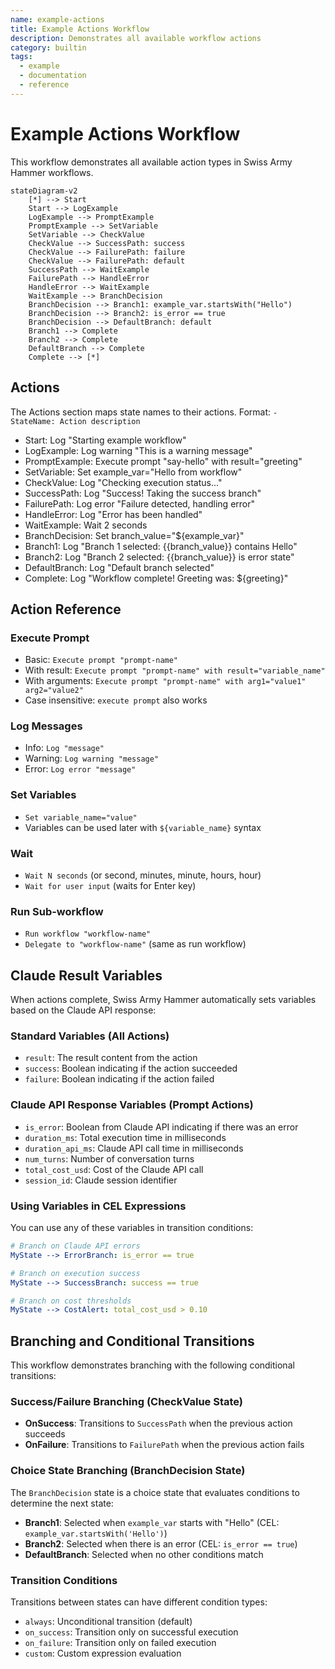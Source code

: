 ```yaml
---
name: example-actions
title: Example Actions Workflow
description: Demonstrates all available workflow actions
category: builtin
tags:
  - example
  - documentation
  - reference
---
```


# Example Actions Workflow

This workflow demonstrates all available action types in Swiss Army Hammer workflows.

```mermaid
stateDiagram-v2
    [*] --> Start
    Start --> LogExample
    LogExample --> PromptExample
    PromptExample --> SetVariable
    SetVariable --> CheckValue
    CheckValue --> SuccessPath: success
    CheckValue --> FailurePath: failure
    CheckValue --> FailurePath: default
    SuccessPath --> WaitExample
    FailurePath --> HandleError
    HandleError --> WaitExample
    WaitExample --> BranchDecision
    BranchDecision --> Branch1: example_var.startsWith("Hello")
    BranchDecision --> Branch2: is_error == true
    BranchDecision --> DefaultBranch: default
    Branch1 --> Complete
    Branch2 --> Complete
    DefaultBranch --> Complete
    Complete --> [*]
```

## Actions

The Actions section maps state names to their actions. Format: `- StateName: Action description`

- Start: Log "Starting example workflow"
- LogExample: Log warning "This is a warning message"
- PromptExample: Execute prompt "say-hello" with result="greeting"
- SetVariable: Set example_var="Hello from workflow"
- CheckValue: Log "Checking execution status..."
- SuccessPath: Log "Success! Taking the success branch"
- FailurePath: Log error "Failure detected, handling error"
- HandleError: Log "Error has been handled"
- WaitExample: Wait 2 seconds
- BranchDecision: Set branch_value="${example_var}"
- Branch1: Log "Branch 1 selected: {{branch_value}} contains Hello"
- Branch2: Log "Branch 2 selected: {{branch_value}} is error state"
- DefaultBranch: Log "Default branch selected"
- Complete: Log "Workflow complete! Greeting was: ${greeting}"

## Action Reference

### Execute Prompt
- Basic: `Execute prompt "prompt-name"`
- With result: `Execute prompt "prompt-name" with result="variable_name"`
- With arguments: `Execute prompt "prompt-name" with arg1="value1" arg2="value2"`
- Case insensitive: `execute prompt` also works

### Log Messages
- Info: `Log "message"`
- Warning: `Log warning "message"`
- Error: `Log error "message"`

### Set Variables
- `Set variable_name="value"`
- Variables can be used later with `${variable_name}` syntax

### Wait
- `Wait N seconds` (or second, minutes, minute, hours, hour)
- `Wait for user input` (waits for Enter key)

### Run Sub-workflow
- `Run workflow "workflow-name"`
- `Delegate to "workflow-name"` (same as run workflow)

## Claude Result Variables

When actions complete, Swiss Army Hammer automatically sets variables based on the Claude API response:

### Standard Variables (All Actions)
- `result`: The result content from the action
- `success`: Boolean indicating if the action succeeded
- `failure`: Boolean indicating if the action failed

### Claude API Response Variables (Prompt Actions)
- `is_error`: Boolean from Claude API indicating if there was an error
- `duration_ms`: Total execution time in milliseconds
- `duration_api_ms`: Claude API call time in milliseconds
- `num_turns`: Number of conversation turns
- `total_cost_usd`: Cost of the Claude API call
- `session_id`: Claude session identifier

### Using Variables in CEL Expressions

You can use any of these variables in transition conditions:

```yaml
# Branch on Claude API errors
MyState --> ErrorBranch: is_error == true

# Branch on execution success
MyState --> SuccessBranch: success == true

# Branch on cost thresholds
MyState --> CostAlert: total_cost_usd > 0.10
```

## Branching and Conditional Transitions

This workflow demonstrates branching with the following conditional transitions:

### Success/Failure Branching (CheckValue State)
- **OnSuccess**: Transitions to `SuccessPath` when the previous action succeeds
- **OnFailure**: Transitions to `FailurePath` when the previous action fails

### Choice State Branching (BranchDecision State)
The `BranchDecision` state is a choice state that evaluates conditions to determine the next state:
- **Branch1**: Selected when `example_var` starts with "Hello" (CEL: `example_var.startsWith('Hello')`)
- **Branch2**: Selected when there is an error (CEL: `is_error == true`)
- **DefaultBranch**: Selected when no other conditions match

### Transition Conditions
Transitions between states can have different condition types:
- `always`: Unconditional transition (default)
- `on_success`: Transition only on successful execution
- `on_failure`: Transition only on failed execution
- `custom`: Custom expression evaluation